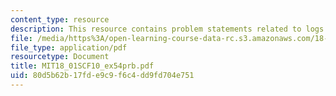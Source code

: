 ```yaml
---
content_type: resource
description: This resource contains problem statements related to logs and exponents.
file: /media/https%3A/open-learning-course-data-rc.s3.amazonaws.com/18-01sc-single-variable-calculus-fall-2010/80d5b62b17fde9c9f6c4dd9fd704e751_MIT18_01SCF10_ex54prb.pdf
file_type: application/pdf
resourcetype: Document
title: MIT18_01SCF10_ex54prb.pdf
uid: 80d5b62b-17fd-e9c9-f6c4-dd9fd704e751
---
```

